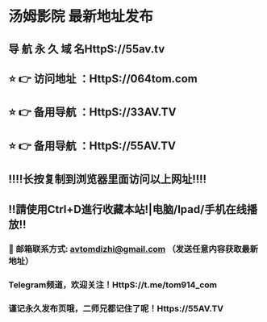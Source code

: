 # 汤姆影院 最新地址发布 
## 导 航 永 久 域 名HttpS://55av.tv
## ⭐️ 👉 访问地址 ：HttpS://064tom.com
## ⭐️ 👉 备用导航 ：HttpS://33AV.TV
## ⭐️ 👉 备用导航 ：HttpS://55AV.TV
## ‼️‼️长按复制到浏览器里面访问以上网址‼️‼️
## ‼️請使用Ctrl+D進行收藏本站!|电脑/Ipad/手机在线播放‼️
### 📧 邮箱联系方式: avtomdizhi@gmail.com （发送任意内容获取最新地址）
### Telegram频道，欢迎关注！HttpS://t.me/tom914_com
### 谨记永久发布页哦，二师兄都记住了呢！Https://55AV.TV 
